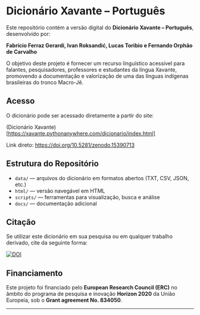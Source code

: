 # Dicionário Xavante – Português

Este repositório contém a versão digital do **Dicionário Xavante – Português**, desenvolvido por:

**Fabrício Ferraz Gerardi, Ivan Roksandić, Lucas Toribio e Fernando Orphão de Carvalho**

O objetivo deste projeto é fornecer um recurso linguístico acessível para falantes, pesquisadores, professores e estudantes da língua Xavante, promovendo a documentação e valorização de uma das línguas indígenas brasileiras do tronco Macro-Jê.

## Acesso

O dicionário pode ser acessado diretamente a partir do site:

(Dicionário Xavante)[https://xavante.pythonanywhere.com/dicionario/index.html]


Link direto: https://doi.org/10.5281/zenodo.15390713

## Estrutura do Repositório

- `data/` — arquivos do dicionário em formatos abertos (TXT, CSV, JSON, etc.)
- `html/` — versão navegável em HTML
- `scripts/` — ferramentas para visualização, busca e análise
- `docs/` — documentação adicional

## Citação

Se utilizar este dicionário em sua pesquisa ou em qualquer trabalho derivado, cite da seguinte forma:

[![DOI](https://zenodo.org/badge/DOI/10.5281/zenodo.15390713.svg)](https://doi.org/10.5281/zenodo.15390713)

## Financiamento

Este projeto foi financiado pelo **European Research Council (ERC)** no âmbito do programa de pesquisa e inovação **Horizon 2020** da União Europeia, sob o **Grant agreement No. 834050**.

---
  

